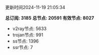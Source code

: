 更新时间2024-11-19 21:05:34

**总订阅: 3185**
**总节点: 20591**
**有效节点: 8027**
- v2ray节点: 5633
- trojan节点: 991
- ss节点: 1396
- ssr节点: 7
